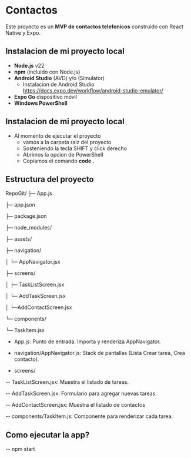 # Contactos

Este proyecto es un **MVP de contactos telefonicos** construido con React Native y Expo.

## Instalacion de mi proyecto local 

- **Node.js** v22
- **npm** (incluido con Node.js)
- **Android Studio** (AVD) y/o (Simulator)
   - Instalacion de Android Studio https://docs.expo.dev/workflow/android-studio-emulator/ 
- **Expo Go** dispositivo móvil
- **Windows PowerShell**

## Instalacion de mi proyecto local 

 - Al momento de ejecutar el proyecto
    - vamos a la carpeta raiz del proyecto
    - Sosteniendo la tecla SHIFT y click derecho
    - Abrimos la opcion de PowerShell
    - Copiamos el comando **code .**

## Estructura del proyecto
RepoGit/
├─ App.js

├─ app.json

├─ package.json

├─ node_modules/

├─ assets/

├─ navigation/

│  └─ AppNavigator.jsx

├─ screens/

│  ├─ TaskListScreen.jsx

│  └─ AddTaskScreen.jsx

│  └─AddContactScreen.jsx

└─ components/

   └─ TaskItem.jsx


- App.js: Punto de entrada. Importa y renderiza AppNavigator.

- navigation/AppNavigator.js: Stack de pantallas (Lista Crear tarea, Crea contacto).

- screens/

-- TaskListScreen.jsx: Muestra el listado de tareas.

-- AddTaskScreen.jsx: Formulario para agregar nuevas tareas.

-- AddContactScreen.jsx: Muestra el listado de contactos

-- components/TaskItem.js: Componente para renderizar cada tarea.

## Como ejecutar la app?

-- npm start
